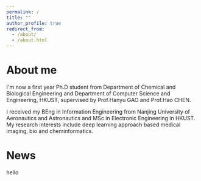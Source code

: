 ```yaml
---
permalink: /
title: ""
author_profile: true
redirect_from: 
  - /about/
  - /about.html
---
```



About me
======
I'm now a first year Ph.D student from Department of Chemical and Biological Engineering and Department of Computer Science and Engineering, HKUST, supervised by Prof.Hanyu GAO and Prof.Hao CHEN. 

I received my BEng in Information Engineering from Nanjing University of Aeronautics and Astronautics and MSc in Electronic Engineering in HKUST. My research interests include deep learning approach based medical imaging, bio and cheminformatics.


News
======
hello

